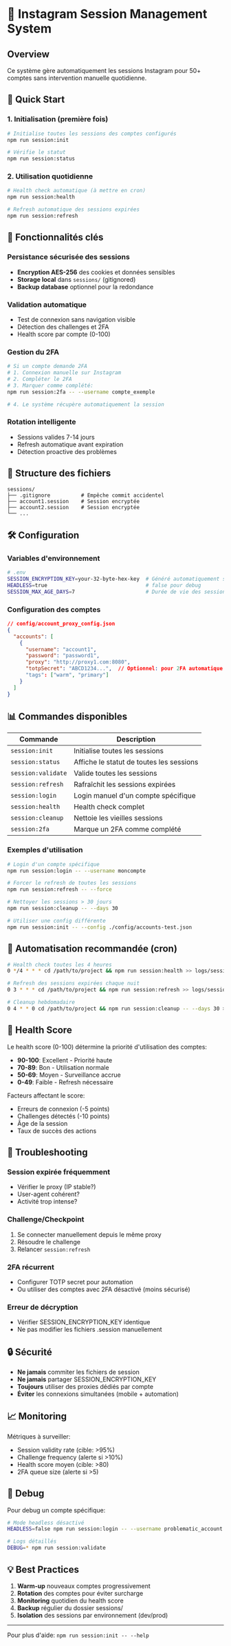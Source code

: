 # 🔐 Instagram Session Management System

## Overview

Ce système gère automatiquement les sessions Instagram pour 50+ comptes sans intervention manuelle quotidienne.

## 🚀 Quick Start

### 1. Initialisation (première fois)
```bash
# Initialise toutes les sessions des comptes configurés
npm run session:init

# Vérifie le statut
npm run session:status
```

### 2. Utilisation quotidienne
```bash
# Health check automatique (à mettre en cron)
npm run session:health

# Refresh automatique des sessions expirées
npm run session:refresh
```

## 🔑 Fonctionnalités clés

### Persistance sécurisée des sessions
- **Encryption AES-256** des cookies et données sensibles
- **Storage local** dans `sessions/` (gitignored)
- **Backup database** optionnel pour la redondance

### Validation automatique
- Test de connexion sans navigation visible
- Détection des challenges et 2FA
- Health score par compte (0-100)

### Gestion du 2FA
```bash
# Si un compte demande 2FA
# 1. Connexion manuelle sur Instagram
# 2. Compléter le 2FA
# 3. Marquer comme complété:
npm run session:2fa -- --username compte_exemple

# 4. Le système récupère automatiquement la session
```

### Rotation intelligente
- Sessions valides 7-14 jours
- Refresh automatique avant expiration
- Détection proactive des problèmes

## 📁 Structure des fichiers

```
sessions/
├── .gitignore          # Empêche commit accidentel
├── account1.session    # Session encryptée
├── account2.session    # Session encryptée
└── ...
```

## 🛠️ Configuration

### Variables d'environnement
```bash
# .env
SESSION_ENCRYPTION_KEY=your-32-byte-hex-key  # Généré automatiquement si absent
HEADLESS=true                                # false pour debug
SESSION_MAX_AGE_DAYS=7                       # Durée de vie des sessions
```

### Configuration des comptes
```json
// config/account_proxy_config.json
{
  "accounts": [
    {
      "username": "account1",
      "password": "password1",
      "proxy": "http://proxy1.com:8080",
      "totpSecret": "ABCD1234...",  // Optionnel: pour 2FA automatique
      "tags": ["warm", "primary"]
    }
  ]
}
```

## 📊 Commandes disponibles

| Commande | Description |
|----------|-------------|
| `session:init` | Initialise toutes les sessions |
| `session:status` | Affiche le statut de toutes les sessions |
| `session:validate` | Valide toutes les sessions |
| `session:refresh` | Rafraîchit les sessions expirées |
| `session:login` | Login manuel d'un compte spécifique |
| `session:health` | Health check complet |
| `session:cleanup` | Nettoie les vieilles sessions |
| `session:2fa` | Marque un 2FA comme complété |

### Exemples d'utilisation

```bash
# Login d'un compte spécifique
npm run session:login -- --username moncompte

# Forcer le refresh de toutes les sessions
npm run session:refresh -- --force

# Nettoyer les sessions > 30 jours
npm run session:cleanup -- --days 30

# Utiliser une config différente
npm run session:init -- --config ./config/accounts-test.json
```

## 🔄 Automatisation recommandée (cron)

```bash
# Health check toutes les 4 heures
0 */4 * * * cd /path/to/project && npm run session:health >> logs/session-health.log 2>&1

# Refresh des sessions expirées chaque nuit
0 3 * * * cd /path/to/project && npm run session:refresh >> logs/session-refresh.log 2>&1

# Cleanup hebdomadaire
0 4 * * 0 cd /path/to/project && npm run session:cleanup -- --days 30 >> logs/session-cleanup.log 2>&1
```

## 🏥 Health Score

Le health score (0-100) détermine la priorité d'utilisation des comptes:

- **90-100**: Excellent - Priorité haute
- **70-89**: Bon - Utilisation normale
- **50-69**: Moyen - Surveillance accrue
- **0-49**: Faible - Refresh nécessaire

Facteurs affectant le score:
- Erreurs de connexion (-5 points)
- Challenges détectés (-10 points)
- Âge de la session
- Taux de succès des actions

## 🚨 Troubleshooting

### Session expirée fréquemment
- Vérifier le proxy (IP stable?)
- User-agent cohérent?
- Activité trop intense?

### Challenge/Checkpoint
1. Se connecter manuellement depuis le même proxy
2. Résoudre le challenge
3. Relancer `session:refresh`

### 2FA récurrent
- Configurer TOTP secret pour automation
- Ou utiliser des comptes avec 2FA désactivé (moins sécurisé)

### Erreur de décryption
- Vérifier SESSION_ENCRYPTION_KEY identique
- Ne pas modifier les fichiers .session manuellement

## 🔒 Sécurité

- **Ne jamais** commiter les fichiers de session
- **Ne jamais** partager SESSION_ENCRYPTION_KEY
- **Toujours** utiliser des proxies dédiés par compte
- **Éviter** les connexions simultanées (mobile + automation)

## 📈 Monitoring

Métriques à surveiller:
- Session validity rate (cible: >95%)
- Challenge frequency (alerte si >10%)
- Health score moyen (cible: >80)
- 2FA queue size (alerte si >5)

## 🔧 Debug

Pour debug un compte spécifique:
```bash
# Mode headless désactivé
HEADLESS=false npm run session:login -- --username problematic_account

# Logs détaillés
DEBUG=* npm run session:validate
```

## 💡 Best Practices

1. **Warm-up** nouveaux comptes progressivement
2. **Rotation** des comptes pour éviter surcharge
3. **Monitoring** quotidien du health score
4. **Backup** régulier du dossier sessions/
5. **Isolation** des sessions par environnement (dev/prod)

---

Pour plus d'aide: `npm run session:init -- --help`